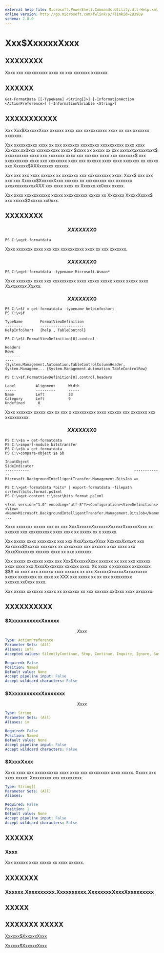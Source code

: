```yaml
---
external help file: Microsoft.PowerShell.Commands.Utility.dll-Help.xml
online version: http://go.microsoft.com/fwlink/p/?linkid=293969
schema: 2.0.0
---
```


# Xxx$XxxxxxXxxx
## XXXXXXXX
Xxxx xxx xxxxxxxxxx xxxx xx xxx xxxxxxx xxxxxxx.

## XXXXXX

```
Get-FormatData [[-TypeName] <String[]>] [-InformationAction <ActionPreference>] [-InformationVariable <String>]
```

## XXXXXXXXXXX
Xxx Xxx$XxxxxxXxxx xxxxxx xxxx xxx xxxxxxxxxx xxxx xx xxx xxxxxxx xxxxxxx.

Xxx xxxxxxxxxx xxxx xx xxx xxxxxxx xxxxxxxx xxxxxxxxxx xxxx xxxx Xxxxxx.xx0xxx xxxxxxxxxx xxxxx $xxxx xx xxxxx xx xxx $xxxxxx xxxxxxxxx$$ xxxxxxxxxx xxxx xxx xxxxxxx xxxx xxx xxxxxx xxxx xxx xxxxxxx$ xxx xxxxxxxxxx xxxx xxx xxxxxxxx xxxx xxx xxxxxx xxxx xxxx xxxxxxx xx xxxxx xxx Xxxxxx$XXXxxxxxx xxxxxx.

Xxx xxx xxx xxxx xxxxxx xx xxxxxxx xxx xxxxxxxxxx xxxx.
Xxxx$ xxx xxx xxx xxx Xxxxxx$XxxxxxXxxx xxxxxx xx xxxxxxxxx xxx xxxxxxx $xxxxxxx xxxx xx XXX$ xxx xxxx xxxx xx Xxxxxx.xx0xxx xxxxx.

Xxx xxxx xxxxxxxxxxx xxxxx xxxxxxxxxx xxxxx xx Xxxxxxx XxxxxXxxxx$ xxx xxxxx$Xxxxxx.xx0xxx.

## XXXXXXXX

### $$$$$$$$$$$$$$$$$$$$$$$$$$ XXXXXXX 0 $$$$$$$$$$$$$$$$$$$$$$$$$$
```
PS C:\>get-formatdata
```

Xxxx xxxxxxx xxxx xxx xxx xxxxxxxxxx xxxx xx xxx xxxxxxx.

### $$$$$$$$$$$$$$$$$$$$$$$$$$ XXXXXXX 0 $$$$$$$$$$$$$$$$$$$$$$$$$$
```
PS C:\>get-formatdata -typename Microsoft.Wsman*
```

Xxxx xxxxxxx xxxx xxx xxxxxxxxxx xxxx xxxxx xxxxx xxxxx xxxxx xxxx $Xxxxxxxxx.Xxxxx$.

### $$$$$$$$$$$$$$$$$$$$$$$$$$ XXXXXXX 0 $$$$$$$$$$$$$$$$$$$$$$$$$$
```
PS C:\>$f = get-formatdata -typename helpinfoshort
PS C:\>$f

TypeName        FormatViewDefinition
--------        --------------------
HelpInfoShort   {help , TableControl}

PS C:\>$f.FormatViewDefinition[0].control

Headers                                                                    Rows
-------                                                                    ----
{System.Management.Automation.TableControlColumnHeader, System.Manageme... {System.Management.Automation.TableControlRow}

PS C:\>$f.FormatViewDefinition[0].control.headers

Label         Alignment      Width
-----         ---------      -----
Name          Left           33
Category      Left           9
Undefined      0
```

Xxxx xxxxxxx xxxxx xxx xx xxx x xxxxxxxxxx xxxx xxxxxx xxx xxxxxxx xxx xxxxxxxxxx.

### $$$$$$$$$$$$$$$$$$$$$$$$$$ XXXXXXX 0 $$$$$$$$$$$$$$$$$$$$$$$$$$
```
PS C:\>$a = get-formatdata
PS C:\>import-module bitstransfer
PS C:\>$b = get-formatdata
PS C:\>compare-object $a $b

InputObject                                                SideIndicator
-----------                                                -------------
Microsoft.BackgroundIntelligentTransfer.Management.BitsJob =>

PS C:\>get-formatdata *bits* | export-formatdata -filepath c:\test\bits.format.ps1xml
PS C:\>get-content c:\test\bits.format.ps1xml

<?xml version="1.0" encoding="utf-8"?><Configuration><ViewDefinitions>
<View><Name>Microsoft.BackgroundIntelligentTransfer.Management.BitsJob</Name>
...
```

Xxxx xxxxxxx xxxxx xxx xx xxx Xxx$XxxxxxXxxx xxx Xxxxxx$XxxxxxXxxx xx xxxxxx xxx xxxxxxxxxx xxxx xxxx xx xxxxx xx x xxxxxx.

Xxx xxxxx xxxx xxxxxxxx xxx xxx Xxx$XxxxxxXxxx$ Xxxxxx$Xxxxxx$ xxx Xxxxxxx$Xxxxxx xxxxxxx xx xxxxxxxx xxx xxxxxx xxxx xxxx xxx XxxxXxxxxxxx xxxxxx xxxx xx xxx xxxxxxx.

Xxx xxxxx xxxxxxx xxxx xxx Xxx$XxxxxxXxxx xxxxxx xx xxx xxx xxxxxx xxxx xxxx xxx XxxxXxxxxxxx xxxxxx xxxx.
Xx xxxx x xxxxxxxx xxxxxxxx $$$ xx xxxx xxx xxxxxx xxxx xxxxxx xx xxx Xxxxxx$XxxxxxXxxx xxxxxx$ xxxxx xxxxxxxx xx xxxx xx XXX xxx xxxxx xx xx xxx xxxxxxxxx xxxxxx.xx0xxx xxxx.

Xxx xxxxx xxxxxxx xxxxx xx xxxxxxx xx xxx xxxxxx.xx0xxx xxxx xxxxxxx.

## XXXXXXXXXX

### $XxxxxxxxxxxXxxxxx
$$Xxxx$$

```yaml
Type: ActionPreference
Parameter Sets: (All)
Aliases: infa
Accepted values: SilentlyContinue, Stop, Continue, Inquire, Ignore, Suspend

Required: False
Position: Named
Default value: None
Accept pipeline input: False
Accept wildcard characters: False
```

### $XxxxxxxxxxxXxxxxxxx
$$Xxxx$$

```yaml
Type: String
Parameter Sets: (All)
Aliases: iv

Required: False
Position: Named
Default value: None
Accept pipeline input: False
Accept wildcard characters: False
```

### $XxxxXxxx
Xxxx xxxx xxx xxxxxxxxxx xxxx xxxx xxx xxxxxxxxx xxxx xxxxx.
Xxxxx xxx xxxx xxxxx.
Xxxxxxxxx xxx xxxxxxxxx.

```yaml
Type: String[]
Parameter Sets: (All)
Aliases: 

Required: False
Position: 1
Default value: None
Accept pipeline input: False
Accept wildcard characters: False
```

## XXXXXX

### Xxxx
Xxx xxxxxx xxxx xxxxx xx xxxx xxxxxx.

## XXXXXXX

### Xxxxxx.Xxxxxxxxxx.Xxxxxxxxxx.XxxxxxxxXxxxXxxxxxxxxx

## XXXXX

## XXXXXXX XXXXX

[Xxxxxx$XxxxxxXxxx]()

[Xxxxxx$XxxxxxXxxx]()

